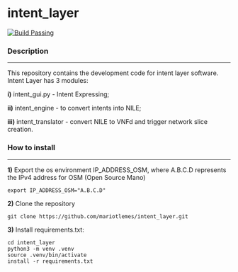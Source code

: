 # intent_layer

[![Build Passing](https://img.shields.io/badge/build-passing-brightgreen)](link_do_seu_build)

### Description

---

This repository contains the development code
for intent layer software. 
Intent Layer has 3 modules:

**i)** intent_gui.py - Intent Expressing;

**ii)** intent_engine - to convert intents into NILE;

**iii)** intent_translator - convert NILE to VNFd and trigger network slice creation.


### How to install

---
**1)** Export the os environment IP_ADDRESS_OSM, where A.B.C.D represents the IPv4 address for OSM (Open
Source Mano)
```
export IP_ADDRESS_OSM="A.B.C.D"
```
**2)** Clone the repository
```
git clone https://github.com/mariotlemes/intent_layer.git
```
**3)** Install requirements.txt:
```
cd intent_layer
python3 -m venv .venv
source .venv/bin/activate
install -r requirements.txt
```

